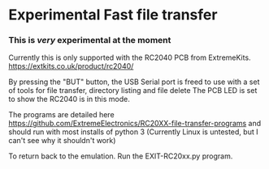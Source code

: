# Experimental Fast file transfer 

### This is _very_ experimental at the moment

Currently this is only supported with the RC2040 PCB from ExtremeKits. https://extkits.co.uk/product/rc2040/

By pressing the "BUT" button, the USB Serial port is freed to use with a set of tools for file transfer, directory listing and file delete
The PCB LED is set to show the RC2040 is in this mode. 

The programs are detailed here https://github.com/ExtremeElectronics/RC20XX-file-transfer-programs and should run with most installs of python 3
(Currently Linux is untested, but I can't see why it shouldn't work) 

To return back to the emulation. Run the EXIT-RC20xx.py program.
